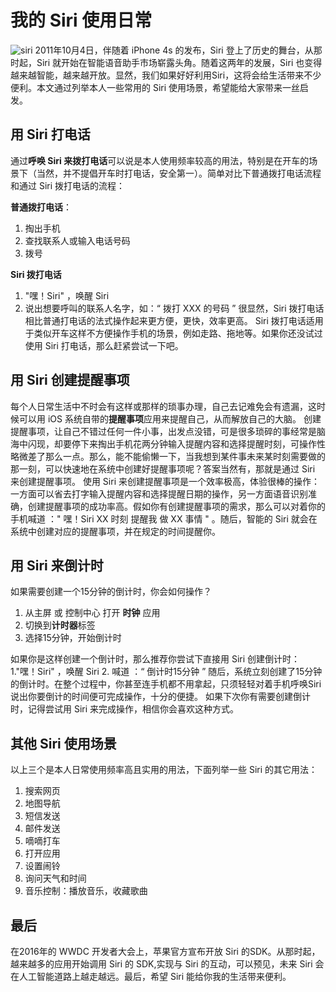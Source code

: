 # 我的 Siri 使用日常

![siri](https://ws4.sinaimg.cn/large/006tNc79gy1fjx9qapm73j31kw0temxu.jpg)
2011年10月4日，伴随着 iPhone 4s 的发布，Siri 登上了历史的舞台，从那时起，Siri 就开始在智能语音助手市场崭露头角。随着这两年的发展，Siri 也变得越来越智能，越来越开放。显然，我们如果好好利用Siri，这将会给生活带来不少便利。本文通过列举本人一些常用的 Siri 使用场景，希望能给大家带来一丝启发。

## 用 Siri 打电话

通过**呼唤 Siri 来拨打电话**可以说是本人使用频率较高的用法，特别是在开车的场景下（当然，并不提倡开车时打电话，安全第一）。简单对比下普通拨打电话流程和通过 Siri 拨打电话的流程：

**普通拨打电话**：
1. 掏出手机
2. 查找联系人或输入电话号码
3. 拨号

**Siri 拨打电话**
1. "嘿！Siri" ，唤醒 Siri
2. 说出想要呼叫的联系人名字，如：“ 拨打 XXX 的号码 ”
很显然，Siri 拨打电话相比普通打电话的法式操作起来更方便，更快，效率更高。
Siri 拨打电话适用于类似开车这样不方便操作手机的场景，例如走路、拖地等。如果你还没试过使用 Siri 打电话，那么赶紧尝试一下吧。

## 用 Siri 创建提醒事项
每个人日常生活中不时会有这样或那样的琐事办理，自己去记难免会有遗漏，这时候可以用 iOS 系统自带的**提醒事项**应用来提醒自己，从而解放自己的大脑。
创建提醒事项，让自己不错过任何一件小事，出发点没错，可是很多琐碎的事经常是脑海中闪现，却要停下来掏出手机花两分钟输入提醒内容和选择提醒时刻，可操作性略微差了那么一点。那么，能不能偷懒一下，当我想到某件事未来某时刻需要做的那一刻，可以快速地在系统中创建好提醒事项呢？答案当然有，那就是通过 Siri 来创建提醒事项。
使用 Siri 来创建提醒事项是一个效率极高，体验很棒的操作：一方面可以省去打字输入提醒内容和选择提醒日期的操作，另一方面语音识别准确，创建提醒事项的成功率高。假如你有创建提醒事项的需求，那么可以对着你的手机喊道 ：" 嘿！Siri XX 时刻 提醒我 做 XX 事情 " 。随后，智能的 Siri 就会在系统中创建对应的提醒事项，并在规定的时间提醒你。

## 用 Siri 来倒计时

如果需要创建一个15分钟的倒计时，你会如何操作？
1. 从主屏 或 控制中心 打开 **时钟** 应用
2. 切换到**计时器**标签
3. 选择15分钟，开始倒计时

如果你是这样创建一个倒计时，那么推荐你尝试下直接用 Siri 创建倒计时：
1."嘿！Siri" ，唤醒 Siri
2. 喊道 ：“ 倒计时15分钟 ”
随后，系统立刻创建了15分钟的倒计时。在整个过程中，你甚至连手机都不用拿起，只须轻轻对着手机呼唤Siri 说出你要倒计的时间便可完成操作，十分的便捷。
如果下次你有需要创建倒计时，记得尝试用 Siri 来完成操作，相信你会喜欢这种方式。

## 其他 Siri 使用场景

以上三个是本人日常使用频率高且实用的用法，下面列举一些 Siri 的其它用法：
1. 搜索网页
2. 地图导航
3. 短信发送
4. 邮件发送
5. 嘀嘀打车
6. 打开应用
7. 设置闹铃
7. 询问天气和时间
8. 音乐控制：播放音乐，收藏歌曲

## 最后
在2016年的 WWDC 开发者大会上，苹果官方宣布开放 Siri 的SDK。从那时起，越来越多的应用开始调用 Siri 的 SDK,实现与 Siri 的互动，可以预见，未来 Siri 会在人工智能道路上越走越远。最后，希望 Siri 能给你我的生活带来便利。

